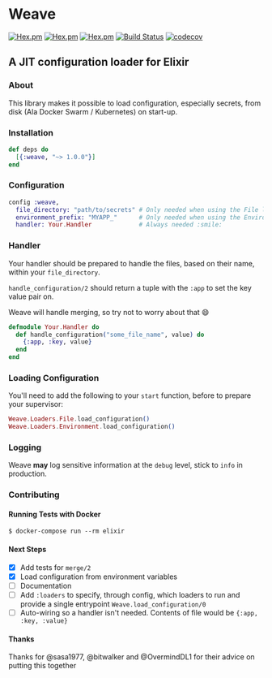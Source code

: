 # Weave

[![Hex.pm](https://img.shields.io/hexpm/v/weave.svg)](https://hex.pm/packages/weave)
[![Hex.pm](https://img.shields.io/hexpm/l/weave.svg)](https://hex.pm/packages/weave)
[![Hex.pm](https://img.shields.io/hexpm/dw/weave.svg)](https://hex.pm/packages/weave)
[![Build Status](https://travis-ci.org/GT8Online/weave.svg?branch=master)](https://travis-ci.org/GT8Online/weave)
[![codecov](https://codecov.io/gh/GT8Online/weave/branch/master/graph/badge.svg)](https://codecov.io/gh/GT8Online/weave)


## A JIT configuration loader for Elixir

### About

This library makes it possible to load configuration, especially secrets, from disk (Ala Docker Swarm / Kubernetes) on start-up.

### Installation

```elixir
def deps do
  [{:weave, "~> 1.0.0"}]
end
```

### Configuration

```elixir
config :weave,
  file_directory: "path/to/secrets" # Only needed when using the File loader
  environment_prefix: "MYAPP_"      # Only needed when using the Environment loader
  handler: Your.Handler             # Always needed :smile:
```

### Handler

Your handler should be prepared to handle the files, based on their name, within your `file_directory`.

`handle_configuration/2` should return a tuple with the `:app` to set the key value pair on.

Weave will handle merging, so try not to worry about that :smile:

```elixir
defmodule Your.Handler do
  def handle_configuration("some_file_name", value) do
    {:app, :key, value}
  end
end
```

### Loading Configuration

You'll need to add the following to your `start` function, before to prepare your supervisor:

```elixir
Weave.Loaders.File.load_configuration()
Weave.Loaders.Environment.load_configuration()
```

### Logging

Weave **may** log sensitive information at the `debug` level, stick to `info` in production.

### Contributing

#### Running Tests with Docker

```shell
$ docker-compose run --rm elixir
```

#### Next Steps

- [x] Add tests for `merge/2`
- [x] Load configuration from environment variables
- [ ] Documentation
- [ ] Add `:loaders` to specify, through config, which loaders to run and provide a single entrypoint `Weave.load_configuration/0`
- [ ] Auto-wiring so a handler isn't needed. Contents of file would be `{:app, :key, :value}`

#### Thanks

Thanks for @sasa1977, @bitwalker and @OvermindDL1 for their advice on putting this together
